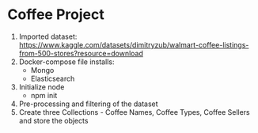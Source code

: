 # Coffee Project

1. Imported dataset: https://www.kaggle.com/datasets/dimitryzub/walmart-coffee-listings-from-500-stores?resource=download
2. Docker-compose file installs:
   - Mongo
   - Elasticsearch
3. Initialize node
   - npm init
4. Pre-processing and filtering of the dataset
5. Create three Collections - Coffee Names, Coffee Types, Coffee Sellers and store the objects
